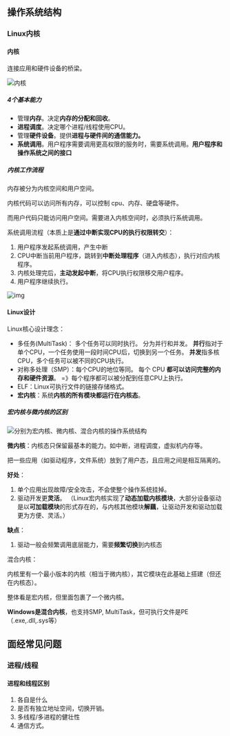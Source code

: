 ## 操作系统结构

### Linux内核

#### 内核

连接应用和硬件设备的桥梁。

![内核](https://cdn.xiaolincoding.com/gh/xiaolincoder/ImageHost4@main/%E6%93%8D%E4%BD%9C%E7%B3%BB%E7%BB%9F/%E5%86%85%E6%A0%B8/Kernel_Layout.png)

##### 4个基本能力

- 管理**内存**。决定**内存的分配和回收**。
- **进程调度**。决定哪个进程/线程使用CPU。
- 管理**硬件设备**。提供**进程与硬件间的通信能力。**
- **系统调用**。用户程序需要调用更高权限的服务时，需要系统调用。**用户程序和操作系统之间的接口**

##### 内核工作流程

内存被分为内核空间和用户空间。

内核代码可以访问所有内存，可以控制 cpu、内存、硬盘等硬件。

而用户代码只能访问用户空间。需要进入内核空间时，必须执行系统调用。

系统调用流程（本质上是**通过中断实现CPU的执行权限转交**）：

1. 用户程序发起系统调用，产生中断
2. CPU中断当前用户程序，跳转到**中断处理程序**（进入内核态），执行对应内核程序。
3. 内核处理完后，**主动发起中断**，将CPU执行权限移交用户程序。
4. 用户程序继续执行。

![img](https://cdn.xiaolincoding.com/gh/xiaolincoder/ImageHost4@main/%E6%93%8D%E4%BD%9C%E7%B3%BB%E7%BB%9F/%E5%86%85%E6%A0%B8/systemcall.png)

#### Linux设计

Linux核心设计理念：

- 多任务(MultiTask)： 多个任务可以同时执行。
  分为并行和并发。
  **并行**指对于单个CPU，一个任务使用一段时间CPU后，切换到另一个任务。
  **并发**指多核CPU，多个任务可以被不同的CPU执行。
- 对称多处理（SMP）：每个CPU的地位等同。
  每个 CPU **都可以访问完整的内存和硬件资源**。
  =》每个程序都可以被分配到任意CPU上执行。
- ELF：Linux可执行文件的链接存储格式。
- **宏内核**：系统**内核的所有模块都运行在内核态**。

##### 宏内核与微内核的区别

![分别为宏内核、微内核、混合内核的操作系统结构](https://cdn.xiaolincoding.com/gh/xiaolincoder/ImageHost4@main/%E6%93%8D%E4%BD%9C%E7%B3%BB%E7%BB%9F/%E5%86%85%E6%A0%B8/OS-structure2.png)

**微内核**：内核态只保留最基本的能力。如中断，进程调度，虚拟机内存等。

把一些应用（如驱动程序，文件系统）放到了用户态，且应用之间是相互隔离的。

**好处**：

1. 单个应用出现故障/安全攻击，不会使整个操作系统挂掉。
2. 驱动开发更**灵活**。
   （Linux宏内核实现了**动态加载内核模块**，大部分设备驱动是以**可加载模块**的形式存在的，与内核其他模块**解藕**，让驱动开发和驱动加载更为方便、灵活。）

**缺点**：

1. 驱动一般会频繁调用底层能力，需要**频繁切换**到内核态



混合内核：

内核里有一个最小版本的内核（相当于微内核），其它模块在此基础上搭建（但还在内核态）。

整体看是宏内核，但里面包裹了一个微内核。

**Windows是混合内核**，也支持SMP, MultiTask，但可执行文件是PE（.exe,.dll,.sys等）





## 面经常见问题

### 进程/线程

#### 进程和线程区别

1. 各自是什么
2. 是否有独立地址空间，切换开销。
3. 多线程/多进程的健壮性
4. 通信方式。